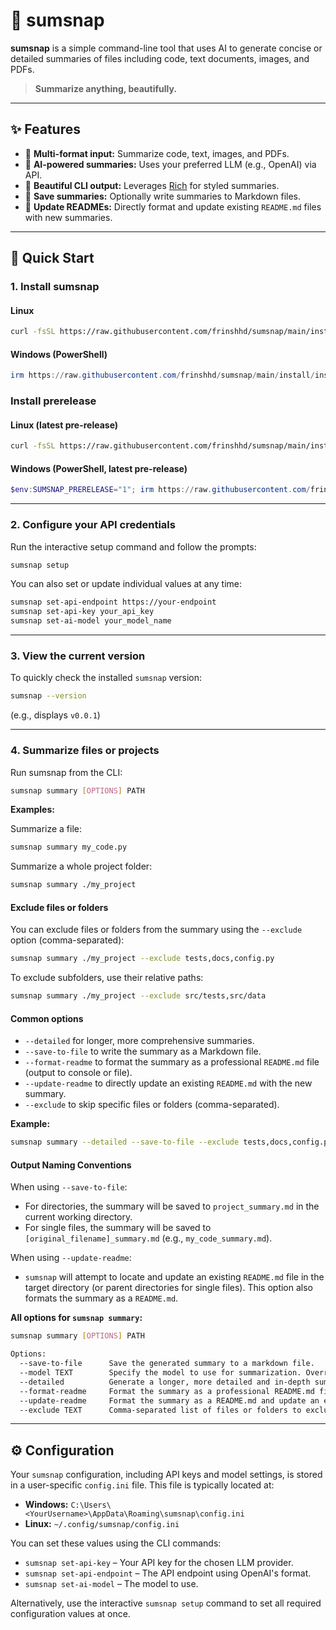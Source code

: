 # 📝 sumsnap

**sumsnap** is a simple command-line tool that uses AI to generate concise or detailed summaries of files including code, text documents, images, and PDFs.

> **Summarize anything, beautifully.**

---

## ✨ Features

- 📄 **Multi-format input:** Summarize code, text, images, and PDFs.
- 🧠 **AI-powered summaries:** Uses your preferred LLM (e.g., OpenAI) via API.
- 🎨 **Beautiful CLI output:** Leverages [Rich](https://github.com/Textualize/rich) for styled summaries.
- 💾 **Save summaries:** Optionally write summaries to Markdown files.
- 🔄 **Update READMEs:** Directly format and update existing `README.md` files with new summaries.

---

## 🚀 Quick Start

### 1. Install sumsnap

#### Linux

```bash
curl -fsSL https://raw.githubusercontent.com/frinshhd/sumsnap/main/install/install-linux.sh | bash
```

#### Windows (PowerShell)

```powershell
irm https://raw.githubusercontent.com/frinshhd/sumsnap/main/install/install-windows.ps1 | iex
```

### Install prerelease

#### Linux (latest pre-release)

```bash
curl -fsSL https://raw.githubusercontent.com/frinshhd/sumsnap/main/install/install-linux.sh | bash -s -- --prerelease
```

#### Windows (PowerShell, latest pre-release)

```powershell
$env:SUMSNAP_PRERELEASE="1"; irm https://raw.githubusercontent.com/frinshhd/sumsnap/main/install/install-windows.ps1 | iex
```

---

### 2. Configure your API credentials

Run the interactive setup command and follow the prompts:

```bash
sumsnap setup
```

You can also set or update individual values at any time:

```bash
sumsnap set-api-endpoint https://your-endpoint
sumsnap set-api-key your_api_key
sumsnap set-ai-model your_model_name
```

---

### 3. View the current version

To quickly check the installed `sumsnap` version:

```bash
sumsnap --version
```

(e.g., displays `v0.0.1`)

---

### 4. Summarize files or projects

Run sumsnap from the CLI:

```bash
sumsnap summary [OPTIONS] PATH
```

**Examples:**

Summarize a file:

```bash
sumsnap summary my_code.py
```

Summarize a whole project folder:

```bash
sumsnap summary ./my_project
```

#### Exclude files or folders

You can exclude files or folders from the summary using the `--exclude` option (comma-separated):

```bash
sumsnap summary ./my_project --exclude tests,docs,config.py
```

To exclude subfolders, use their relative paths:

```bash
sumsnap summary ./my_project --exclude src/tests,src/data
```

#### Common options

- `--detailed` for longer, more comprehensive summaries.
- `--save-to-file` to write the summary as a Markdown file.
- `--format-readme` to format the summary as a professional `README.md` file (output to console or file).
- `--update-readme` to directly update an existing `README.md` with the new summary.
- `--exclude` to skip specific files or folders (comma-separated).

**Example:**

```bash
sumsnap summary --detailed --save-to-file --exclude tests,docs,config.py my_code.py
```

#### Output Naming Conventions

When using `--save-to-file`:

- For directories, the summary will be saved to `project_summary.md` in the current working directory.
- For single files, the summary will be saved to `[original_filename]_summary.md` (e.g., `my_code_summary.md`).

When using `--update-readme`:

- `sumsnap` will attempt to locate and update an existing `README.md` file in the target directory (or parent directories for single files). This option also formats the summary as a `README.md`.

**All options for `sumsnap summary`:**

```bash
sumsnap summary [OPTIONS] PATH

Options:
  --save-to-file      Save the generated summary to a markdown file.
  --model TEXT        Specify the model to use for summarization. Overrides the AI_MODEL environment variable.
  --detailed          Generate a longer, more detailed and in-depth summary.
  --format-readme     Format the summary as a professional README.md file.
  --update-readme     Format the summary as a README.md and update an existing README.md file directly.
  --exclude TEXT      Comma-separated list of files or folders to exclude from the summary.
```

---

## ⚙️ Configuration

Your `sumsnap` configuration, including API keys and model settings, is stored in a user-specific `config.ini` file. This file is typically located at:

- **Windows:** `C:\Users\<YourUsername>\AppData\Roaming\sumsnap\config.ini`
- **Linux:** `~/.config/sumsnap/config.ini`

You can set these values using the CLI commands:

- `sumsnap set-api-key` – Your API key for the chosen LLM provider.
- `sumsnap set-api-endpoint` – The API endpoint using OpenAI's format.
- `sumsnap set-ai-model` – The model to use.

Alternatively, use the interactive `sumsnap setup` command to set all required configuration values at once.
